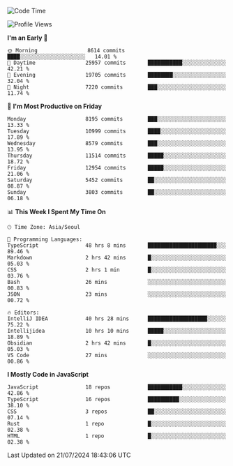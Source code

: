 <!--START_SECTION:waka-->
![Code Time](http://img.shields.io/badge/Code%20Time-6%2C452%20hrs%2055%20mins-blue)

![Profile Views](http://img.shields.io/badge/Profile%20Views-0-blue)

**I'm an Early 🐤** 

```text
🌞 Morning                8614 commits        ████░░░░░░░░░░░░░░░░░░░░░   14.01 % 
🌆 Daytime                25957 commits       ███████████░░░░░░░░░░░░░░   42.21 % 
🌃 Evening                19705 commits       ████████░░░░░░░░░░░░░░░░░   32.04 % 
🌙 Night                  7220 commits        ███░░░░░░░░░░░░░░░░░░░░░░   11.74 % 
```
📅 **I'm Most Productive on Friday** 

```text
Monday                   8195 commits        ███░░░░░░░░░░░░░░░░░░░░░░   13.33 % 
Tuesday                  10999 commits       ████░░░░░░░░░░░░░░░░░░░░░   17.89 % 
Wednesday                8579 commits        ███░░░░░░░░░░░░░░░░░░░░░░   13.95 % 
Thursday                 11514 commits       █████░░░░░░░░░░░░░░░░░░░░   18.72 % 
Friday                   12954 commits       █████░░░░░░░░░░░░░░░░░░░░   21.06 % 
Saturday                 5452 commits        ██░░░░░░░░░░░░░░░░░░░░░░░   08.87 % 
Sunday                   3803 commits        ██░░░░░░░░░░░░░░░░░░░░░░░   06.18 % 
```


📊 **This Week I Spent My Time On** 

```text
🕑︎ Time Zone: Asia/Seoul

💬 Programming Languages: 
TypeScript               48 hrs 8 mins       ██████████████████████░░░   89.46 % 
Markdown                 2 hrs 42 mins       █░░░░░░░░░░░░░░░░░░░░░░░░   05.03 % 
CSS                      2 hrs 1 min         █░░░░░░░░░░░░░░░░░░░░░░░░   03.76 % 
Bash                     26 mins             ░░░░░░░░░░░░░░░░░░░░░░░░░   00.83 % 
JSON                     23 mins             ░░░░░░░░░░░░░░░░░░░░░░░░░   00.72 % 

🔥 Editors: 
IntelliJ IDEA            40 hrs 28 mins      ███████████████████░░░░░░   75.22 % 
Intellijidea             10 hrs 10 mins      █████░░░░░░░░░░░░░░░░░░░░   18.89 % 
Obsidian                 2 hrs 42 mins       █░░░░░░░░░░░░░░░░░░░░░░░░   05.03 % 
VS Code                  27 mins             ░░░░░░░░░░░░░░░░░░░░░░░░░   00.86 % 
```

**I Mostly Code in JavaScript** 

```text
JavaScript               18 repos            ███████████░░░░░░░░░░░░░░   42.86 % 
TypeScript               16 repos            ██████████░░░░░░░░░░░░░░░   38.10 % 
CSS                      3 repos             ██░░░░░░░░░░░░░░░░░░░░░░░   07.14 % 
Rust                     1 repo              █░░░░░░░░░░░░░░░░░░░░░░░░   02.38 % 
HTML                     1 repo              █░░░░░░░░░░░░░░░░░░░░░░░░   02.38 % 
```




 Last Updated on 21/07/2024 18:43:06 UTC
<!--END_SECTION:waka-->
